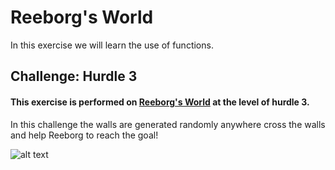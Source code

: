 # Reeborg's World 

In this exercise we will learn the use of functions.

## Challenge: Hurdle 3

#### This exercise is performed on [Reeborg's World](https://reeborg.ca/reeborg.html?lang=en&mode=python&menu=worlds%2Fmenus%2Freeborg_intro_en.json&name=Hurdle%203&url=worlds%2Ftutorial_en%2Fhurdle3.json) at the level of hurdle 3. 


In this challenge the walls are generated randomly anywhere cross the walls and help Reeborg to reach the goal!

![alt text](https://lh3.googleusercontent.com/proxy/vjAeQurLFQZsk3L5bdYoT-XyaS9nBF2j9d-pIiqG6t2HB-Jd6ntx1rGhn6OgprpEbNsXovLrQMvBX8TIRQ)

